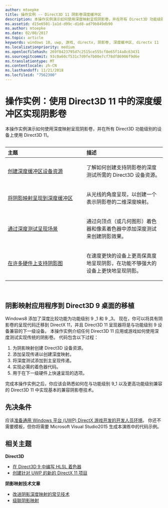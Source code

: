 ```yaml
---
author: mtoepke
title: 操作实例 -- Direct3D 11 阴影卷深度缓冲区
description: 本操作实例演示如何使用深度映射呈现阴影卷，并在所有 Direct3D 功能级别的设备上使用 Direct3D 11。
ms.assetid: d15e6501-1a1d-d99c-d1d8-ad79b849db90
ms.author: mtoepke
ms.date: 02/08/2017
ms.topic: article
keywords: windows 10, uwp, 游戏, directx, 阴影卷, 深度缓冲区, directx 11
ms.localizationpriority: medium
ms.openlocfilehash: 269f8423795d7c2515ce555cf8e65f14a8c63431
ms.sourcegitcommit: 93c0a60cf531c7d9fe7b00e7cf78df86906f9d6e
ms.translationtype: MT
ms.contentlocale: zh-CN
ms.lasthandoff: 11/21/2018
ms.locfileid: "7562300"
---
```

# <a name="walkthrough-implement-shadow-volumes-using-depth-buffers-in-direct3d-11"></a>操作实例：使用 Direct3D 11 中的深度缓冲区实现阴影卷



本操作实例演示如何使用深度映射呈现阴影卷，并在所有 Direct3D 功能级别的设备上使用 Direct3D 11。
## 
<table>
<colgroup>
<col width="50%" />
<col width="50%" />
</colgroup>
<thead>
<tr class="header">
<th align="left">主题</th>
<th align="left">描述</th>
</tr>
</thead>
<tbody>
<tr class="odd">
<td align="left"><p><a href="create-depth-buffer-resource--view--and-sampler-state.md">创建深度缓冲区设备资源</a></p></td>
<td align="left"><p>了解如何创建支持阴影卷的深度测试所需的 Direct3D 设备资源。</p></td>
</tr>
<tr class="even">
<td align="left"><p><a href="render-the-shadow-map-to-the-depth-buffer.md">将阴影映射呈现到深度缓冲区</a></p></td>
<td align="left"><p>从光线的角度呈现，以创建一个表示阴影卷的二维深度映射。</p></td>
</tr>
<tr class="odd">
<td align="left"><p><a href="render-the-scene-with-depth-testing.md">通过深度测试呈现场景</a></p></td>
<td align="left"><p>通过向顶点（或几何图形）着色器和像素着色器中添加深度测试来创建阴影效果。</p></td>
</tr>
<tr class="even">
<td align="left"><p><a href="target-a-range-of-hardware.md">在许多硬件上支持阴影图</a></p></td>
<td align="left"><p>在速度更快的设备上更高保真度地呈现阴影，在功能不够强大的设备上更快地呈现阴影。</p></td>
</tr>
</tbody>
</table>

 

## <a name="shadow-mapping-application-to-direct3d-9-desktop-porting"></a>阴影映射应用程序到 Direct3D 9 桌面的移植


Windows8 添加了深度比较功能为功能级别 9 \_1 和 9 \_3。 现在，你可以将具有阴影卷的呈现代码迁移到 DirectX 11，并且 Direct3D 11 呈现器将是与功能级别 9 设备兼容的下一级设备。 本操作实例介绍任何 Direct3D 11 应用或游戏如何使用深度测试实现传统的阴影卷。 代码包含以下过程：

1.  为阴影映射创建 Direct3D 设备资源。
2.  添加呈现传递以创建深度映射。
3.  将深度测试添加到主呈现传递。
4.  实现必需的着色器代码。
5.  用于在下一级硬件上快速呈现的选项。

完成本操作实例之后，你应该会熟悉如何在与功能级别 9\_1 以及更高功能级别兼容的 Direct3D 11 中实现基本的兼容阴影卷技术。

## <a name="prerequisites"></a>先决条件


应该[准备通用 Windows 平台 (UWP) DirectX 游戏开发的开发人员环境](prepare-your-dev-environment-for-windows-store-directx-game-development.md)。 你还不需要模板，但你将需要 Microsoft Visual Studio2015 生成本演练中的代码示例。

## <a name="related-topics"></a>相关主题


**Direct3D**

* [在 Direct3D 9 中编写 HLSL 着色器](https://msdn.microsoft.com/library/windows/desktop/bb944006)
* [创建针对 UWP 的新的 DirectX 11 项目](user-interface.md)

**阴影映射技术文章**

* [改进阴影深度映射的常见技术](https://msdn.microsoft.com/library/windows/desktop/ee416324)
* [级联阴影映射](https://msdn.microsoft.com/library/windows/desktop/ee416307)

 

 




